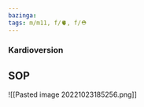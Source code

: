 ```yaml
---
bazinga: 
tags: m/m11, f/🫀, f/⛑️
---
```

### Kardioversion
## SOP
![[Pasted image 20221023185256.png]]